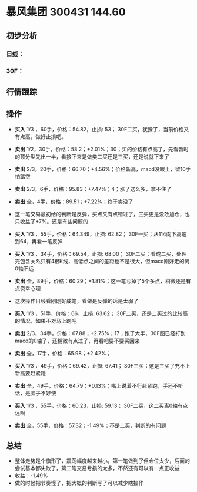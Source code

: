 # 暴风集团 300431 144.60
## 初步分析
### 日线：
  
### 30F：
  
## 行情跟踪
  
## 操作
  - **买入** 1/3 ，60手，价格：54.82，止损: 53； 30F二买，犹豫了，当前价格又有点高，做好止损吧。
  - **卖出** 1/2，30手，价格：58.2；+2.01%；30；买的价格有点高了，先看暂时的顶分型先出一半，看接下来是做类二买还是三买，还是说就下来了
  - **卖出** 2/3，20手，价格：66.70；+4.56%；价格新高，macd没跟上，留10手怕踏空
  - **卖出** 2/3，6手，价格：95.83；+7.47%；4；涨了这么多，拿不住了
  - **卖出** 全，4手，价格：89.51；+7.22%；终于卖没了
  - 这一笔交易最初给的判断是反弹，买点又有点错过了，三买更是没敢加仓，也只收益了+7%。还是有些问题的  

  - **买入** 1/3 ，55手，价格：64.349，止损: 62.82； 30F一买；从114向下高速到64，再看一笔反弹
  - **买入** 1/3 ，34手，价格：69.54，止损: 68.00； 30F二买；看成二买，处理完包含关系只有4根K线，高低点之间的差距也不是很大，但macd刚好走的离0轴不远
  - **卖出** 全，89手，价格：60.29；+1.81%；这一笔亏掉了5个多点，稍微还是有点侥幸心理
  - 这次操作日线看刚刚好成笔，看做是反弹的话是太弱了

  - **买入** 1/3 ，51手，价格：66，止损: 63.62； 30F二买，还是二买过的比较高的情况，如果不对马上跑吧
  - **卖出** 2/3，34手，价格：67.88；+2.75%；17；跑了大半，30F图已经打到macd的0轴了，还稍微有点过了，再看吧要不要买回来
  - **卖出** 全，17手，价格：65.98；+2.42%；

  - **买入** 1/3 ，49手，价格：69.42，止损: 67.41； 30F三买；这是三买了充不上新高要赶紧跑
  - **卖出** 全，49手，价格：64.79；+0.13%；嘴上说着不行赶紧跑，手还不听话，是脑子不好使

  - **买入** 1/3 ，55手，价格：60.23，止损: 59.13； 30F二买，这二买离0轴有点远啊
  - **卖出** 全，55手，价格：57.32；-1.49%；不是二买，判断的有问题

## 总结
  - 整体走势是个旗形了，震荡幅度越来越小，第一笔做到了但仓位太少，后面的尝试基本都失败了，第二笔交易亏损的太多，不然还有可以有一点正收益
  - 收益：-1.49%
  - 做的时候把节奏慢了，把大概的判断写了可以减少瞎操作